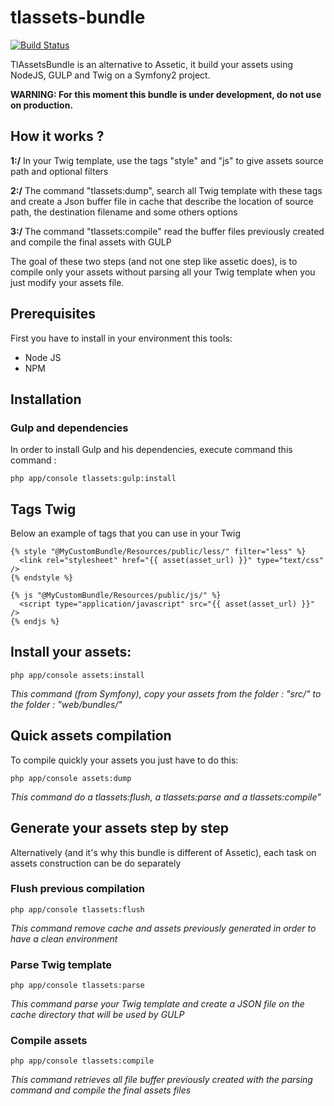 tlassets-bundle
===============

[![Build Status](https://travis-ci.org/electrotiti/tlassets-bundle.svg?branch=master)](https://travis-ci.org/electrotiti/tlassets-bundle)

TlAssetsBundle is an alternative to Assetic, it build your assets using NodeJS, GULP and Twig on a Symfony2 project.

__WARNING: For this moment this bundle is under development, do not use on production.__

## How it works ?
__1:/__ In your Twig template, use the tags "style" and "js" to give assets source path and optional filters

__2:/__ The command "tlassets:dump", search all Twig template with these tags and create a Json buffer file in cache that describe the location of source path, the destination filename and some others options

__3:/__ The command "tlassets:compile" read the buffer files previously created and compile the final assets with GULP

The goal of these two steps (and not one step like assetic does), is to compile only your assets without parsing all your Twig template when you just modify your assets file.


## Prerequisites
First you have to install in your environment this tools: 
   * Node JS 
   * NPM 

## Installation

### Gulp and dependencies
In order to install Gulp and his dependencies, execute command this command :
````
php app/console tlassets:gulp:install
````
## Tags Twig

Below an example of tags that you can use in your Twig

```` Twig
{% style "@MyCustomBundle/Resources/public/less/" filter="less" %}
  <link rel="stylesheet" href="{{ asset(asset_url) }}" type="text/css" />
{% endstyle %}

{% js "@MyCustomBundle/Resources/public/js/" %}
  <script type="application/javascript" src="{{ asset(asset_url) }}" />
{% endjs %}

````

## Install your assets:

````
php app/console assets:install
````
_This command (from Symfony), copy your assets from the folder : "src/" to the folder : "web/bundles/"_

## Quick assets compilation

To compile quickly your assets you just have to do this:
````
php app/console assets:dump
````
_This command do a tlassets:flush, a tlassets:parse and a tlassets:compile"_

## Generate your assets step by step

Alternatively (and it's why this bundle is different of Assetic), each task on assets construction can be do separately

### Flush previous compilation
````
php app/console tlassets:flush
````
_This command remove cache and assets previously generated in order to have a clean environment_

### Parse Twig template
````
php app/console tlassets:parse
````
_This command parse your Twig template and create a JSON file on the cache directory that will be used by GULP_

### Compile assets
````
php app/console tlassets:compile
````
_This command retrieves all file buffer previously created with the parsing command and compile the final assets files_

